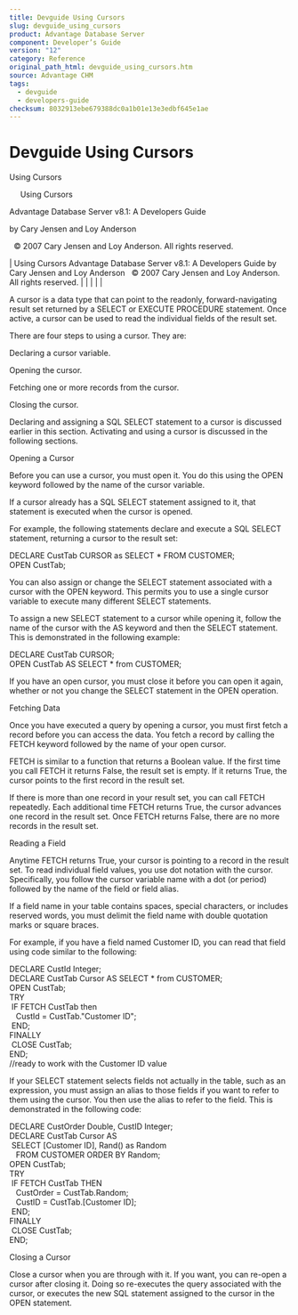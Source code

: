 ```yaml
---
title: Devguide Using Cursors
slug: devguide_using_cursors
product: Advantage Database Server
component: Developer’s Guide
version: "12"
category: Reference
original_path_html: devguide_using_cursors.htm
source: Advantage CHM
tags:
  - devguide
  - developers-guide
checksum: 8032913ebe679388dc0a1b01e13e3edbf645e1ae
---
```


# Devguide Using Cursors

Using Cursors

     Using Cursors

Advantage Database Server v8.1: A Developers Guide

by Cary Jensen and Loy Anderson

  © 2007 Cary Jensen and Loy Anderson. All rights reserved.

| Using Cursors  Advantage Database Server v8.1: A Developers Guide  by Cary Jensen and Loy Anderson    © 2007 Cary Jensen and Loy Anderson. All rights reserved. |  |  |  |  |

A cursor is a data type that can point to the readonly, forward-navigating result set returned by a SELECT or EXECUTE PROCEDURE statement. Once active, a cursor can be used to read the individual fields of the result set.

There are four steps to using a cursor. They are:

Declaring a cursor variable.

Opening the cursor.

Fetching one or more records from the cursor.

Closing the cursor.

Declaring and assigning a SQL SELECT statement to a cursor is discussed earlier in this section. Activating and using a cursor is discussed in the following sections.

Opening a Cursor

Before you can use a cursor, you must open it. You do this using the OPEN keyword followed by the name of the cursor variable.

If a cursor already has a SQL SELECT statement assigned to it, that statement is executed when the cursor is opened.

For example, the following statements declare and execute a SQL SELECT statement, returning a cursor to the result set:

DECLARE CustTab CURSOR as SELECT \* FROM CUSTOMER;  
OPEN CustTab;

You can also assign or change the SELECT statement associated with a cursor with the OPEN keyword. This permits you to use a single cursor variable to execute many different SELECT statements.

To assign a new SELECT statement to a cursor while opening it, follow the name of the cursor with the AS keyword and then the SELECT statement. This is demonstrated in the following example:

DECLARE CustTab CURSOR;  
OPEN CustTab AS SELECT \* from CUSTOMER;

If you have an open cursor, you must close it before you can open it again, whether or not you change the SELECT statement in the OPEN operation.

Fetching Data

Once you have executed a query by opening a cursor, you must first fetch a record before you can access the data. You fetch a record by calling the FETCH keyword followed by the name of your open cursor.

FETCH is similar to a function that returns a Boolean value. If the first time you call FETCH it returns False, the result set is empty. If it returns True, the cursor points to the first record in the result set.

If there is more than one record in your result set, you can call FETCH repeatedly. Each additional time FETCH returns True, the cursor advances one record in the result set. Once FETCH returns False, there are no more records in the result set.

Reading a Field

Anytime FETCH returns True, your cursor is pointing to a record in the result set. To read individual field values, you use dot notation with the cursor. Specifically, you follow the cursor variable name with a dot (or period) followed by the name of the field or field alias.

If a field name in your table contains spaces, special characters, or includes reserved words, you must delimit the field name with double quotation marks or square braces.

For example, if you have a field named Customer ID, you can read that field using code similar to the following:

DECLARE CustId Integer;  
DECLARE CustTab Cursor AS SELECT \* from CUSTOMER;  
OPEN CustTab;  
TRY  
  IF FETCH CustTab then  
    CustId = CustTab."Customer ID";  
  END;  
FINALLY  
  CLOSE CustTab;  
END;  
//ready to work with the Customer ID value

If your SELECT statement selects fields not actually in the table, such as an expression, you must assign an alias to those fields if you want to refer to them using the cursor. You then use the alias to refer to the field. This is demonstrated in the following code:

DECLARE CustOrder Double, CustID Integer;  
DECLARE CustTab Cursor AS   
  SELECT [Customer ID], Rand() as Random   
    FROM CUSTOMER ORDER BY Random;  
OPEN CustTab;  
TRY  
  IF FETCH CustTab THEN  
    CustOrder = CustTab.Random;  
    CustID = CustTab.[Customer ID];  
  END;  
FINALLY  
  CLOSE CustTab;  
END;

Closing a Cursor

Close a cursor when you are through with it. If you want, you can re-open a cursor after closing it. Doing so re-executes the query associated with the cursor, or executes the new SQL statement assigned to the cursor in the OPEN statement.
